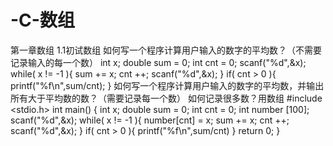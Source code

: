 # -C-数组
第一章数组
1.1初试数组
如何写一个程序计算用户输入的数字的平均数？（不需要记录输入的每一个数）
    int x;
    double sum = 0;
    int cnt = 0;
    scanf("%d",&x);
    while( x != -1 ){
      sum += x;
      cnt ++;
      scanf("%d",&x);
     }
     if( cnt > 0 ){
      printf("%f\n",sum/cnt);
     }
如何写一个程序计算用户输入的数字的平均数，并输出所有大于平均数的数？（需要记录每一个数）
如何记录很多数？用数组
          #include <stdio.h>
         int main()
         {
         int x;
         double sum = 0;
         int cnt = 0;
         int number [100];
         scanf("%d",&x);
         while( x != -1 ){
                number[cnt] = x;
                sum += x;
                cnt ++;
                scanf("%d",&x);
         }
         if( cnt > 0 ){
              printf("%f\n",sum/cnt)
         }
         return 0;
         }
